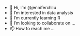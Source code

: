 - 👋 Hi, I’m @jenniferxhliu
- 👀 I’m interested in data analysis
- 🌱 I’m currently learning R
- 💞️ I’m looking to collaborate on ...
- 📫 How to reach me ...

<!---
jenniferxhliu/jenniferxhliu is a ✨ special ✨ repository because its `README.md` (this file) appears on your GitHub profile.
You can click the Preview link to take a look at your changes.
--->
